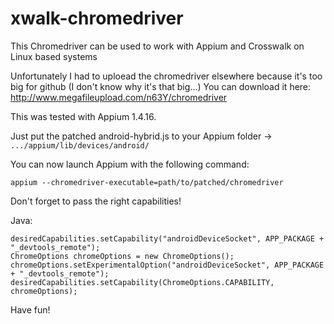 # xwalk-chromedriver
This Chromedriver can be used to work with Appium and Crosswalk on Linux based systems

Unfortunately I had to uploead the chromedriver elsewhere because it's too big for github (I don't know why it's that big...)
You can download it here: http://www.megafileupload.com/n63Y/chromedriver

This was tested with Appium 1.4.16.

Just put the patched android-hybrid.js to your Appium folder -> `.../appium/lib/devices/android/`

You can now launch Appium with the following command:

`appium --chromedriver-executable=path/to/patched/chromedriver`

Don't forget to pass the right capabilities!

Java:

```
desiredCapabilities.setCapability("androidDeviceSocket", APP_PACKAGE + "_devtools_remote");
ChromeOptions chromeOptions = new ChromeOptions();
chromeOptions.setExperimentalOption("androidDeviceSocket", APP_PACKAGE + "_devtools_remote");
desiredCapabilities.setCapability(ChromeOptions.CAPABILITY, chromeOptions);
```

Have fun!
